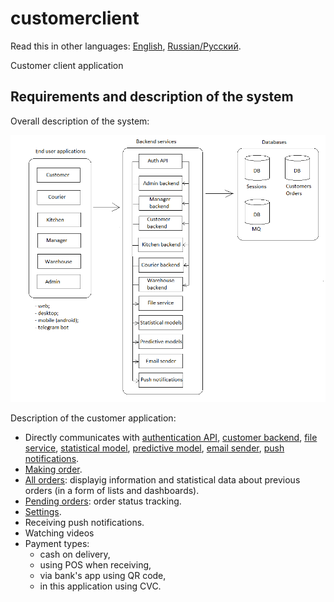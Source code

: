 # customerclient

Read this in other languages: [English](customerclient.md), [Russian/Русский](customerclient.ru.md). 

Сustomer client application 

## Requirements and description of the system

Overall description of the system: 

![system_overall](../img/system_overall.png)

Description of the customer application: 
- Directly communicates with [authentication API](../backend/authapi.md), [customer backend](../backend/customerbackend.md), [file service](../backend/fileservice.md), [statistical model](../backend/statisticalmodel.md), [predictive model](../backend/predictivemodel.md), [email sender](../backend/emailsender.md), [push notifications](../backend/pushnotifications.md).
- [Making order](processes/customer.makeorder.md).
- [All orders](processes/customer.orders.md): displayig information and statistical data about previous orders (in a form of lists and dashboards).
- [Pending orders](processes/customer.pendingorders.md): order status tracking.
- [Settings](processes/customer.settings.md).
- Receiving push notifications.
- Watching videos
- Payment types:
    - cash on delivery, 
    - using POS when receiving,
    - via bank's app using QR code,
    - in this application using CVC.
